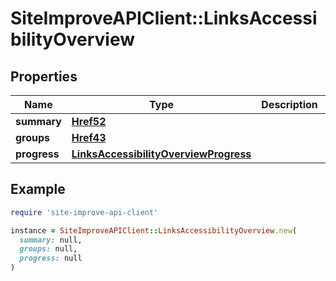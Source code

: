 # SiteImproveAPIClient::LinksAccessibilityOverview

## Properties

| Name | Type | Description | Notes |
| ---- | ---- | ----------- | ----- |
| **summary** | [**Href52**](Href52.md) |  | [optional] |
| **groups** | [**Href43**](Href43.md) |  | [optional] |
| **progress** | [**LinksAccessibilityOverviewProgress**](LinksAccessibilityOverviewProgress.md) |  | [optional] |

## Example

```ruby
require 'site-improve-api-client'

instance = SiteImproveAPIClient::LinksAccessibilityOverview.new(
  summary: null,
  groups: null,
  progress: null
)
```

